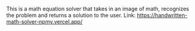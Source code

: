 This is a math equation solver that takes in an image of math, recognizes the problem and returns a solution to the user. Link: https://handwritten-math-solver-npmy.vercel.app/